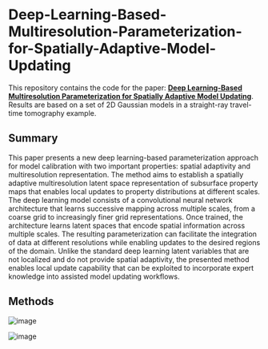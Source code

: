 # Deep-Learning-Based-Multiresolution-Parameterization-for-Spatially-Adaptive-Model-Updating
This repository contains the code for the paper: [**Deep Learning-Based Multiresolution Parameterization for Spatially Adaptive Model Updating**](https://onepetro.org/spersc/proceedings-abstract/23RSC/3-23RSC/D010S001R014/518346). Results are based on a set of 2D Gaussian models in a straight-ray travel-time tomography example.

## Summary
This paper presents a new deep learning-based parameterization approach for model calibration with two important properties: spatial adaptivity and multiresolution representation. The method aims to establish a spatially adaptive multiresolution latent space representation of subsurface property maps that enables local updates to property distributions at different scales. The deep learning model consists of a convolutional neural network architecture that learns successive mapping across multiple scales, from a coarse grid to increasingly finer grid representations. Once trained, the architecture learns latent spaces that encode spatial information across multiple scales. The resulting parameterization can facilitate the integration of data at different resolutions while enabling updates to the desired regions of the domain. Unlike the standard deep learning latent variables that are not localized and do not provide spatial adaptivity, the presented method enables local update capability that can be exploited to incorporate expert knowledge into assisted model updating workflows. 

## Methods
![image](https://github.com/mahammadvaliyev/Deep-Learning-Based-Multiresolution-Parameterization-for-Spatially-Adaptive-Model-Updating/assets/68789630/f2195080-0618-464a-aa2c-abf4cab3e4db)

![image](https://github.com/mahammadvaliyev/Deep-Learning-Based-Multiresolution-Parameterization-for-Spatially-Adaptive-Model-Updating/assets/68789630/d7f95313-57ed-426e-8cb6-2353ac7ae81f)
